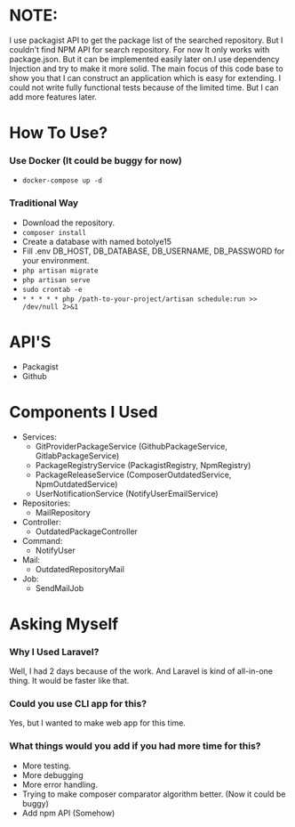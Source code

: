 # NOTE:
I use packagist API to get the package list of the searched repository. But I couldn't find NPM API for search repository.
For now It only works with package.json. But it can be implemented easily later on.I use dependency Injection and try 
to make it more solid. The main focus of this code base to show you that I can construct an application which is  easy
for extending. I could not write fully functional tests because of the limited time. But I can add more features later.

# How To Use?
### Use Docker (It could be buggy for now)
- `docker-compose up -d`
### Traditional Way
- Download the repository.
- `composer install`
- Create a database with named botolye15
- Fill .env DB_HOST, DB_DATABASE, DB_USERNAME, DB_PASSWORD for your environment.
- `php artisan migrate`
- `php artisan serve`
- `sudo crontab -e`
- `* * * * * php /path-to-your-project/artisan schedule:run >> /dev/null 2>&1`

# API'S
- Packagist
- Github

# Components I Used
- Services:
    - GitProviderPackageService (GithubPackageService, GitlabPackageService)
    - PackageRegistryService (PackagistRegistry, NpmRegistry)
    - PackageReleaseService (ComposerOutdatedService, NpmOutdatedService)
    - UserNotificationService (NotifyUserEmailService)
- Repositories:
    - MailRepository
- Controller:
    - OutdatedPackageController
- Command:
    - NotifyUser
- Mail:
    - OutdatedRepositoryMail
- Job:
    - SendMailJob

# Asking Myself
### Why I Used Laravel?
Well, I had 2 days because of the work. And Laravel is kind of all-in-one thing. It would be faster like that.
### Could you use CLI app for this? 
Yes, but I wanted to make web app for this time.
### What things would you add if you had more time for this?
- More testing. 
- More debugging
- More error handling. 
- Trying to make composer comparator algorithm better. (Now it could be buggy)
- Add npm API (Somehow)
